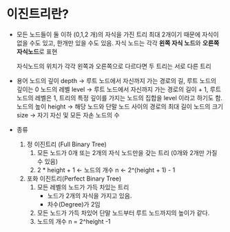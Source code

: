 # 이진트리란?

* 모든 노드들이 둘 이하 (0,1,2 개)의 자식을 가진 트리
	최대 2개이기 때문에 자식이 없을 수도 있고, 한개만 있을 수도 있음.
	자식 노드는 각각 **왼쪽 자식 노드**와 **오른쪽 자식노드**로 표현
	
	자식노드의 위치가 각각 왼쪽과 오른쪽으로 다르다면 두 트리는 서로 다른 트리

* 용어
	노드의 깊이 
		depth -> 루트 노드에서 자신까지 가는 경로의 길, 루트 노드의 깊이는 0
	노드의 레벨
		level -> 루트 노드에서 자신까지 가는 경로의 길이 + 1, 루트 노드의 레벨은 1, 트리의 특정 깊이를 가지는 노드의 집합을 level 이라고 하기도 함.
	노드의 높이
		height -> 해당 노드와 단말 노드 사이의 경로의 최대 길이
	노드의 크기
		size -> 자기 자신 및 모든 자손 노드의 수

* 종류
	1) 정 이진트리 (Full Binary Tree)
		1. 모든 노드가 0개 또는 2개의 자식 노드만을 갖는 트리 (0개와 2개만 가질 수 있음)
		2. 2 * height + 1 <- 노드의 개수 n <- 2^(height + 1) - 1
	2) 포화 이진트리(Perfect Binary Tree)
		1. 모든 레벨의 노드가 가득 차있는 트리
			* 노드가 2개의 자식을 가지고 있음.
			* 차수(Degree)가 2임
		2. 모든 노드가 가득 차있어 단말 노드부터 루트 노드까지의 높이가 같다.
		3. 노드의 개수 n = 2^height -1
